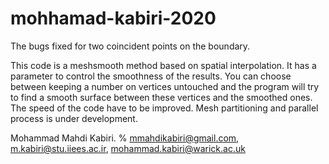# mohhamad-kabiri-2020
The bugs fixed for two coincident points on the boundary.

This code is a meshsmooth method based on spatial interpolation. It has a parameter to control the smoothness of the results. You can choose between keeping a number on vertices untouched and the program will try to find a smooth surface between these vertices and the smoothed ones.
The speed of the code have to be improved.
Mesh partitioning and parallel process is under development. 

Mohammad Mahdi Kabiri.
% mmahdikabiri@gmail.com, m.kabiri@stu.iiees.ac.ir, mohammad.kabiri@warick.ac.uk

